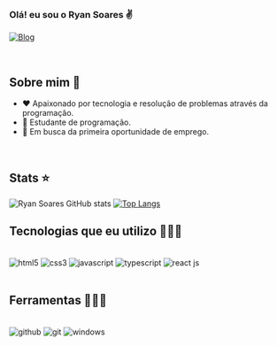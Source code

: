 ### Olá! eu sou o Ryan Soares ✌️

[![Blog](https://img.shields.io/badge/LinkedIn-0077B5?style=for-the-badge&logo=linkedin&logoColor=white)](https://www.linkedin.com/in/ryan-soares-1a8908267/)

<br/>

## Sobre mim 🤵

- ❤️ Apaixonado por tecnologia e resolução de problemas através da programação.
- 🌱 Estudante de programação.
- 💼 Em busca da primeira oportunidade de emprego.

<br/>

## Stats ⭐

![Ryan Soares GitHub stats](https://github-readme-stats.vercel.app/api?username=ryansoares7&theme=blue-green)
[![Top Langs](https://github-readme-stats.vercel.app/api/top-langs/?username=ryansoares7&theme=blue-green)](https://github.com/anuraghazra/github-readme-stats)

## Tecnologias que eu utilizo 👨🏻‍💻

<div style="inline_block"><br/>
  <img align="center" src="https://img.shields.io/badge/HTML5-E34F26?style=for-the-badge&logo=html5&logoColor=white" alt="html5"/>
  <img align="center" src="https://img.shields.io/badge/CSS3-1572B6?style=for-the-badge&logo=css3&logoColor=white" alt="css3"/>
  <img align="center" src="https://img.shields.io/badge/JavaScript-323330?style=for-the-badge&logo=javascript&logoColor=F7DF1E" alt="javascript"/>
  <img align="center" src="https://img.shields.io/badge/TypeScript-007ACC?style=for-the-badge&logo=typescript&logoColor=white" alt="typescript"/>
  <img align="center" src="https://img.shields.io/badge/React-20232A?style=for-the-badge&logo=react&logoColor=61DAFB" alt="react js"/>
</div>
<br/>

## Ferramentas 👨🏻‍💻

<div style="inline_block"><br/>
  <img align="center" src="https://img.shields.io/badge/GitHub-100000?style=for-the-badge&logo=github&logoColor=white" alt="github"/>
  <img align="center" src="https://img.shields.io/badge/-git-black?style=for-the-badge&logo=Git" alt="git"/>
  <img align="center" src="https://img.shields.io/badge/Windows-0078D6?style=for-the-badge&logo=windows&logoColor=white" alt="windows"/>
</div>
<br/>



